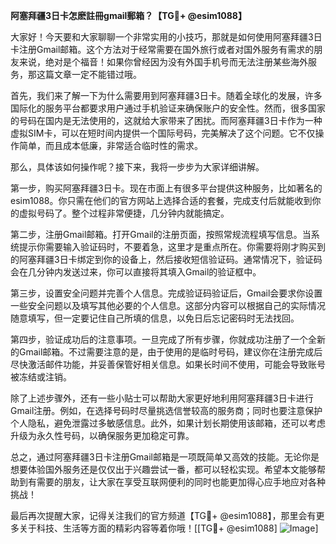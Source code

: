 **阿塞拜疆3日卡怎麽註冊gmail郵箱？【TG💪+ @esim1088】**

大家好！今天要和大家聊聊一个非常实用的小技巧，那就是如何使用阿塞拜疆3日卡注册Gmail邮箱。这个方法对于经常需要在国外旅行或者对国外服务有需求的朋友来说，绝对是个福音！如果你曾经因为没有外国手机号而无法注册某些海外服务，那这篇文章一定不能错过哦。

首先，我们来了解一下为什么需要用到阿塞拜疆3日卡。随着全球化的发展，许多国际化的服务平台都要求用户通过手机验证来确保账户的安全性。然而，很多国家的号码在国内是无法使用的，这就给大家带来了困扰。而阿塞拜疆3日卡作为一种虚拟SIM卡，可以在短时间内提供一个国际号码，完美解决了这个问题。它不仅操作简单，而且成本低廉，非常适合临时性的需求。

那么，具体该如何操作呢？接下来，我将一步步为大家详细讲解。

第一步，购买阿塞拜疆3日卡。现在市面上有很多平台提供这种服务，比如著名的esim1088。你只需在他们的官方网站上选择合适的套餐，完成支付后就能收到你的虚拟号码了。整个过程非常便捷，几分钟内就能搞定。

第二步，注册Gmail邮箱。打开Gmail的注册页面，按照常规流程填写信息。当系统提示你需要输入验证码时，不要着急，这里才是重点所在。你需要将刚才购买到的阿塞拜疆3日卡绑定到你的设备上，然后接收短信验证码。通常情况下，验证码会在几分钟内发送过来，你可以直接将其填入Gmail的验证框中。

第三步，设置安全问题并完善个人信息。完成验证码验证后，Gmail会要求你设置一些安全问题以及填写其他必要的个人信息。这部分内容可以根据自己的实际情况随意填写，但一定要记住自己所填的信息，以免日后忘记密码时无法找回。

第四步，验证成功后的注意事项。一旦完成了所有步骤，你就成功注册了一个全新的Gmail邮箱。不过需要注意的是，由于使用的是临时号码，建议你在注册完成后尽快激活邮件功能，并妥善保管好相关信息。如果长时间不使用，可能会导致账号被冻结或注销。

除了上述步骤外，还有一些小贴士可以帮助大家更好地利用阿塞拜疆3日卡进行Gmail注册。例如，在选择号码时尽量挑选信誉较高的服务商；同时也要注意保护个人隐私，避免泄露过多敏感信息。此外，如果计划长期使用该邮箱，还可以考虑升级为永久性号码，以确保服务更加稳定可靠。

总之，通过阿塞拜疆3日卡注册Gmail邮箱是一项既简单又高效的技能。无论你是想要体验国外服务还是仅仅出于兴趣尝试一番，都可以轻松实现。希望本文能够帮助到有需要的朋友，让大家在享受互联网便利的同时也能更加得心应手地应对各种挑战！

最后再次提醒大家，记得关注我们的官方频道【TG💪+ @esim1088】，那里会有更多关于科技、生活等方面的精彩内容等着你哦！[[TG💪+ @esim1088] ![Image](https://i.postimg.cc/4NQfJmqS/Snipaste-2025-05-13-00-14-12.png)]